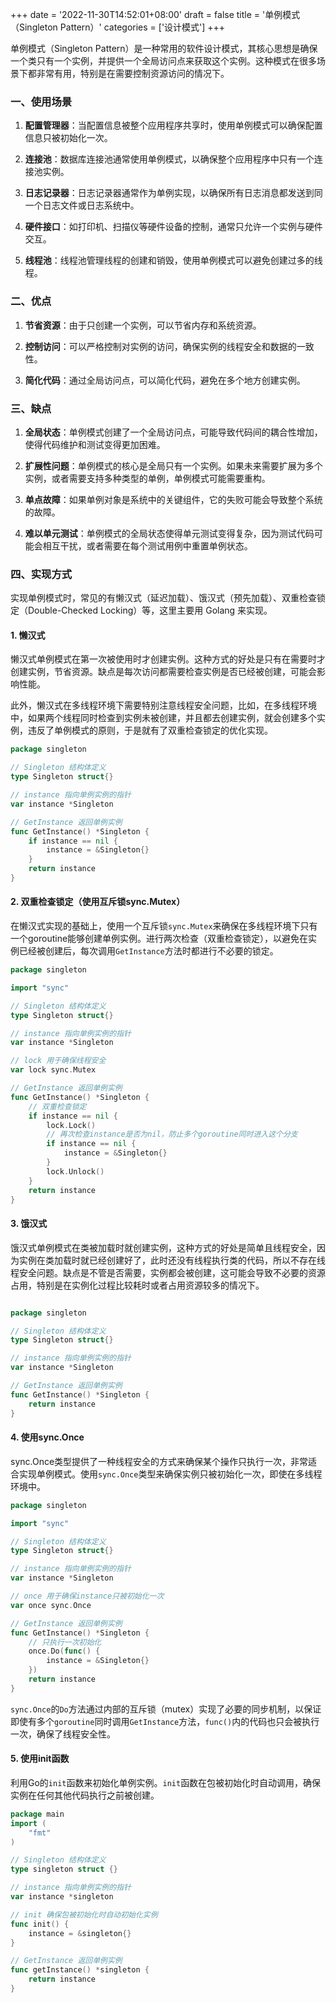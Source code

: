 +++
date = '2022-11-30T14:52:01+08:00'
draft = false
title = '单例模式（Singleton Pattern）'
categories = ['设计模式']
+++

单例模式（Singleton Pattern）是一种常用的软件设计模式，其核心思想是确保一个类只有一个实例，并提供一个全局访问点来获取这个实例。这种模式在很多场景下都非常有用，特别是在需要控制资源访问的情况下。

### 一、使用场景

1. **配置管理器**：当配置信息被整个应用程序共享时，使用单例模式可以确保配置信息只被初始化一次。

2. **连接池**：数据库连接池通常使用单例模式，以确保整个应用程序中只有一个连接池实例。

3) **日志记录器**：日志记录器通常作为单例实现，以确保所有日志消息都发送到同一个日志文件或日志系统中。

4) **硬件接口**：如打印机、扫描仪等硬件设备的控制，通常只允许一个实例与硬件交互。

5. **线程池**：线程池管理线程的创建和销毁，使用单例模式可以避免创建过多的线程。

### 二、优点

1. **节省资源**：由于只创建一个实例，可以节省内存和系统资源。

2. **控制访问**：可以严格控制对实例的访问，确保实例的线程安全和数据的一致性。

3. **简化代码**：通过全局访问点，可以简化代码，避免在多个地方创建实例。

### 三、缺点

1. **全局状态**：单例模式创建了一个全局访问点，可能导致代码间的耦合性增加，使得代码维护和测试变得更加困难。

2. **扩展性问题**：单例模式的核心是全局只有一个实例。如果未来需要扩展为多个实例，或者需要支持多种类型的单例，单例模式可能需要重构。

3. **单点故障**：如果单例对象是系统中的关键组件，它的失败可能会导致整个系统的故障。

4. **难以单元测试**：单例模式的全局状态使得单元测试变得复杂，因为测试代码可能会相互干扰，或者需要在每个测试用例中重置单例状态。

### 四、实现方式

实现单例模式时，常见的有懒汉式（延迟加载）、饿汉式（预先加载）、双重检查锁定（Double-Checked Locking）等，这里主要用 Golang 来实现。

#### 1. 懒汉式

懒汉式单例模式在第一次被使用时才创建实例。这种方式的好处是只有在需要时才创建实例，节省资源。缺点是每次访问都需要检查实例是否已经被创建，可能会影响性能。

此外，懒汉式在多线程环境下需要特别注意线程安全问题，比如，在多线程环境中，如果两个线程同时检查到实例未被创建，并且都去创建实例，就会创建多个实例，违反了单例模式的原则，于是就有了双重检查锁定的优化实现。

```go
package singleton

// Singleton 结构体定义
type Singleton struct{}

// instance 指向单例实例的指针
var instance *Singleton

// GetInstance 返回单例实例
func GetInstance() *Singleton {
    if instance == nil {
        instance = &Singleton{}
    }
    return instance
}
```

#### 2. 双重检查锁定（使用互斥锁sync.Mutex）
在懒汉式实现的基础上，使用一个互斥锁`sync.Mutex`来确保在多线程环境下只有一个goroutine能够创建单例实例。进行两次检查（双重检查锁定），以避免在实例已经被创建后，每次调用`GetInstance`方法时都进行不必要的锁定。

```go
package singleton

import "sync"

// Singleton 结构体定义
type Singleton struct{}

// instance 指向单例实例的指针
var instance *Singleton

// lock 用于确保线程安全
var lock sync.Mutex

// GetInstance 返回单例实例
func GetInstance() *Singleton {
    // 双重检查锁定
    if instance == nil {
        lock.Lock()
        // 再次检查instance是否为nil，防止多个goroutine同时进入这个分支
        if instance == nil {
            instance = &Singleton{}
        }
        lock.Unlock()
    }
    return instance
}
```

#### 3. 饿汉式

饿汉式单例模式在类被加载时就创建实例，这种方式的好处是简单且线程安全，因为实例在类加载时就已经创建好了，此时还没有线程执行类的代码，所以不存在线程安全问题。缺点是不管是否需要，实例都会被创建，这可能会导致不必要的资源占用，特别是在实例化过程比较耗时或者占用资源较多的情况下。

```go

package singleton

// Singleton 结构体定义
type Singleton struct{}

// instance 指向单例实例的指针
var instance *Singleton

// GetInstance 返回单例实例
func GetInstance() *Singleton {
    return instance
}
```

#### 4. 使用sync.Once
sync.Once类型提供了一种线程安全的方式来确保某个操作只执行一次，非常适合实现单例模式。使用`sync.Once`类型来确保实例只被初始化一次，即使在多线程环境中。

```go
package singleton

import "sync"

// Singleton 结构体定义
type Singleton struct{}

// instance 指向单例实例的指针
var instance *Singleton

// once 用于确保instance只被初始化一次
var once sync.Once

// GetInstance 返回单例实例
func GetInstance() *Singleton {
    // 只执行一次初始化
    once.Do(func() {
        instance = &Singleton{}
    })
    return instance
}
```
`sync.Once`的`Do`方法通过内部的互斥锁（mutex）实现了必要的同步机制，以保证即使有多个`goroutine`同时调用`GetInstance`方法，`func()`内的代码也只会被执行一次，确保了线程安全性。

#### 5. 使用init函数
利用Go的`init`函数来初始化单例实例。`init`函数在包被初始化时自动调用，确保实例在任何其他代码执行之前被创建。
```go
package main
import (
    "fmt"
)

// Singleton 结构体定义
type singleton struct {}

// instance 指向单例实例的指针
var instance *singleton

// init 确保包被初始化时自动初始化实例
func init() {
    instance = &singleton{}
}

// GetInstance 返回单例实例
func getInstance() *singleton {
    return instance
}
```